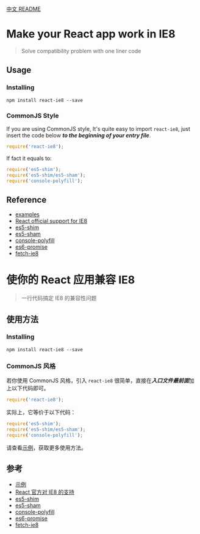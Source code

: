 [中文 README](#cn-make-your-react-app-work-in-ie8)

# Make your React app work in IE8

> Solve compatibility problem with one liner code

## Usage

### Installing

```shell
npm install react-ie8 --save
```

### CommonJS Style

If you are using CommonJS style, It's quite easy to import `react-ie8`, just insert the code below ***to the beginning of your entry file***.

```js
require('react-ie8');
```

If fact it equals to:

```js
require('es5-shim');
require('es5-shim/es5-sham');
require('console-polyfill');
```

## Reference

- [examples]
- [React official support for IE8]
- [es5-shim]
- [es5-sham]
- [console-polyfill]
- [es6-promise]
- [fetch-ie8]


<a id="cn-make-your-react-app-work-in-ie8"></a>

# 使你的 React 应用兼容 IE8

> 一行代码搞定 IE8 的兼容性问题

## 使用方法

### Installing

```shell
npm install react-ie8 --save
```

### CommonJS 风格

若你使用 CommonJS 风格，引入 `react-ie8` 很简单，直接在***入口文件最前面***加上以下代码即可。

```js
require('react-ie8');
```

实际上，它等价于以下代码：

```js
require('es5-shim');
require('es5-shim/es5-sham');
require('console-polyfill');
```

请查看[示例][examples]，获取更多使用方法。

## 参考

- [示例][examples]
- [React 官方对 IE8 的支持][React official support for IE8]
- [es5-shim]
- [es5-sham]
- [console-polyfill]
- [es6-promise]
- [fetch-ie8]


[React official support for IE8]: https://facebook.github.io/react/docs/working-with-the-browser.html#browser-support-and-polyfills
[examples]: https://github.com/xcatliu/react-ie8/tree/master/examples
[es5-shim]: https://github.com/es-shims/es5-shim
[es5-sham]: https://github.com/es-shims/es5-shim#shams
[console-polyfill]: https://github.com/paulmillr/console-polyfill
[es6-promise]: https://github.com/jakearchibald/es6-promise
[fetch-ie8]: https://github.com/camsong/fetch-ie8
